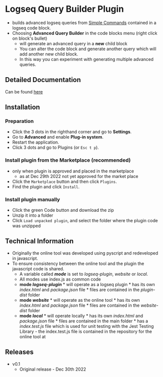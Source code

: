 <!-- This README file goes with the plugin distribution and is what is displayed within Logseq when the plugin help is requested -->
# Logseq Query Builder Plugin

* builds advanced logseq queries from [Simple Commands](#simple-commands) contained in a logseq code block. 
* Choosing **Advanced Query Builder** in the code blocks menu (right click on block's bullet)
    * will generate an advanced query in a **new** child block
    * You can alter the code block and generate another query which will add another new child block. 
    * In this way you can experiment with generating multiple advanced queries.
## Detailed Documentation
Can be found [here](https://github.com/adxsoft/docs-logseq-query-builder-plugin)

## Installation
### Preparation
* Click the 3 dots in the righthand corner and go to **Settings**.
* Go to **Advanced** and enable **Plug-in system**.
* Restart the application.
* Click 3 dots and go to Plugins (or `Esc t p`).

### Install plugin from the Marketplace (recommended) 
* only when plugin is approved and placed in the marketplace
    * as at Dec 29th 2022 not yet approved for the market place
* Click the `Marketplace` button and then click `Plugins`.
* Find the plugin and click `Install`.

### Install plugin manually
* Click the green Code button and download the zip
* Unzip it into a folder
* Click `Load unpacked plugin`, and select the folder where the plugin code was unzipped


## Technical Information
* Originally the online tool was developed using pyscript and redeveloped in javascript. 
* To ensure consistency between the online tool and the plugin the javascript code is shared.
    * A variable called **_mode_** is set to _logseq-plugin_, _website_ or _local_.
    * All modes use index.js as common code
    * **mode _logseq-plugin_**
            * will operate as a logseq plugin
            * has its own _index.html_ and _package.json_ file
            * files are contained in the _plugin-dist_ folder
    * **mode _website_**
            * will operate as the online tool
            * has its own _index.html_ and _package.json_ file
            * files are contained in the _website-dist_ folder
    * **mode _local_**
            * will operate locally
            * has its own _index.html_ and _package.json_ file
            * files are contained in the main folder
            * has a _index.test.js_ file which is used for unit testing with the Jest Testing Library - the index.test.js file is contained in the repository for the online tool at 


## Releases
- v0.1
    - Original release - Dec 30th 2022
